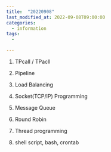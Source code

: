 ```yaml
---
title:  "20220908"
last_modified_at: 2022-09-08T09:00:00
categories:
  - information
tags: 
  - 

---
```



1. TPcall / TPacll

2. Pipeline

3. Load Balancing  
 
4. Socket(TCP/IP) Programming

5. Message Queue

6. Round Robin

7. Thread programming

8. shell script, bash, crontab


